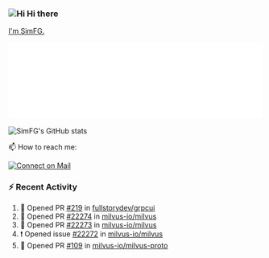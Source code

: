 ### <img src='https://qpluspicture.oss-cn-beijing.aliyuncs.com/6LjjQA/Hi.gif' alt='Hi' width="24"/> Hi there

[I'm SimFG.](https://simfg.github.io/)

![Metrics 👋](/metrics.plugin.followup.user.svg)

![SimFG's GitHub stats](https://github-readme-stats.vercel.app/api?username=SimFG&show_icons=true&theme=radical&count_private=true)

📫 How to reach me:

[![Connect on Mail](https://img.shields.io/badge/Ask%20me-anything-1abc9c.svg)](mailto:1142838399@qq.com)

### :zap: Recent Activity

<!--START_SECTION:activity-->
1. 💪 Opened PR [#219](https://github.com/fullstorydev/grpcui/pull/219) in [fullstorydev/grpcui](https://github.com/fullstorydev/grpcui)
2. 💪 Opened PR [#22274](https://github.com/milvus-io/milvus/pull/22274) in [milvus-io/milvus](https://github.com/milvus-io/milvus)
3. 💪 Opened PR [#22273](https://github.com/milvus-io/milvus/pull/22273) in [milvus-io/milvus](https://github.com/milvus-io/milvus)
4. ❗️ Opened issue [#22272](https://github.com/milvus-io/milvus/issues/22272) in [milvus-io/milvus](https://github.com/milvus-io/milvus)
5. 💪 Opened PR [#109](https://github.com/milvus-io/milvus-proto/pull/109) in [milvus-io/milvus-proto](https://github.com/milvus-io/milvus-proto)
<!--END_SECTION:activity-->

